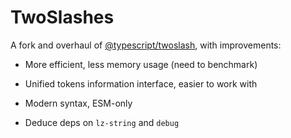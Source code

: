 # TwoSlash**es**

A fork and overhaul of [@typescript/twoslash](https://github.com/microsoft/TypeScript-Website/tree/v2/packages/ts-twoslasher), with improvements:

- More efficient, less memory usage (need to benchmark)
- Unified tokens information interface, easier to work with

- Modern syntax, ESM-only
- Deduce deps on `lz-string` and `debug`

